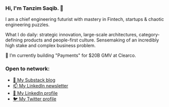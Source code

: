 ### Hi, I'm Tanzim Saqib. 👋

I am a chief engineering futurist with mastery in Fintech, startups & chaotic engineering puzzles.

What I do daily: strategic innovation, large-scale architectures, category-defining products and people-first culture. Sensemaking of an incredibly high stake and complex business problem.

🔭 I’m currently building "Payments" for $20B GMV at Clearco.

### Open to network:

- [💬 My Substack blog](https://saqib.substack.com/)
- [📫 My LinkedIn newsletter](https://tinyurl.com/tslin)
- [💼 My LinkedIn profile](https://www.linkedin.com/in/tanzimsaqib/)
- [🐦 My Twitter profile](https://twitter.com/TanzimSaqib)


<!--
**tsaqib/tsaqib** is a ✨ _special_ ✨ repository because its `README.md` (this file) appears on your GitHub profile.

Here are some ideas to get you started:

- 🔭 I’m currently working on ...
- 🌱 I’m currently learning ...
- 👯 I’m looking to collaborate on ...
- 🤔 I’m looking for help with ...
- 💬 Ask me about ...
- 📫 How to reach me: ...
- 😄 Pronouns: ...
- ⚡ Fun fact: ...
-->
